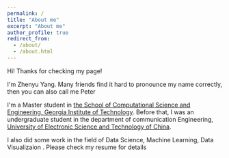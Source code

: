 ```yaml
---
permalink: /
title: "About me"
excerpt: "About me"
author_profile: true
redirect_from: 
  - /about/
  - /about.html
---
```


Hi! Thanks for checking my page! 

I'm Zhenyu Yang. Many friends find it hard to pronounce my name correctly, then you can also call me Peter 

I'm a Master student in [the School of Computational Science and Engineering, Georgia Institute of Technology](https://ece.gatech.edu). Before that, I was an undergraduate student in the department of communication Engineering, [University of Electronic Science and Technology of China](https://www.uestc.edu.cn/). 


I also did some work in the field of Data Science, Machine Learning, Data Visualizaion . Please check my resume for details

